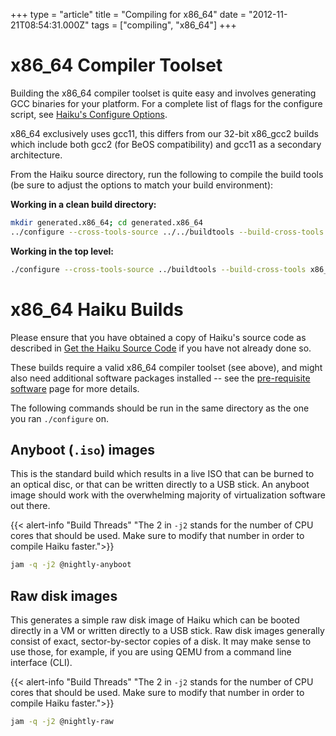 +++
type = "article"
title = "Compiling for x86_64"
date = "2012-11-21T08:54:31.000Z"
tags = ["compiling", "x86_64"]
+++

x86_64 Compiler Toolset
=======================

Building the x86_64 compiler toolset is quite easy and involves generating GCC
binaries for your platform. For a complete list of flags for the configure
script, see <a href='/guides/building/configure'>Haiku's Configure Options</a>.

x86_64 exclusively uses gcc11, this differs from our 32-bit x86_gcc2 builds which
include both gcc2 (for BeOS compatibility) and gcc11 as a secondary architecture.

From the Haiku source directory, run the following to compile
the build tools (be sure to adjust the options to match your build environment):

**Working in a clean build directory:**
```sh
mkdir generated.x86_64; cd generated.x86_64
../configure --cross-tools-source ../../buildtools --build-cross-tools x86_64
```

**Working in the top level:**
```sh
./configure --cross-tools-source ../buildtools --build-cross-tools x86_64
```

x86_64 Haiku Builds
===================

Please ensure that you have obtained a copy of Haiku's source code as described in
[Get the Haiku Source Code](https://www.haiku-os.org/guides/building/get-source-git)
if you have not already done so.

These builds require a valid x86_64 compiler toolset (see above), and might also
need additional software packages installed -- see the
<a href="/guides/building/pre-reqs">pre-requisite software</a> page for more details.

The following commands should be run in the same directory as the one you
ran `./configure` on.

Anyboot (`.iso`) images
----------------------------------

This is the standard build which results in a live ISO that can be burned
to an optical disc, or that can be written directly to a USB stick. An
anyboot image should work with the overwhelming majority of virtualization
software out there.

{{< alert-info "Build Threads" "The 2 in `-j2` stands for the number of CPU cores that should be used. Make sure to modify that number in order to compile Haiku faster.">}}

```sh
jam -q -j2 @nightly-anyboot
```

Raw disk images
----------------

This generates a simple raw disk image of Haiku which can be booted directly in
a VM or written directly to a USB stick. Raw disk images generally consist of
exact, sector-by-sector copies of a disk. It may make sense to use those,
for example, if you are using QEMU from a command line interface (CLI).

{{< alert-info "Build Threads" "The 2 in `-j2` stands for the number of CPU cores that should be used. Make sure to modify that number in order to compile Haiku faster.">}}

```sh
jam -q -j2 @nightly-raw
```

